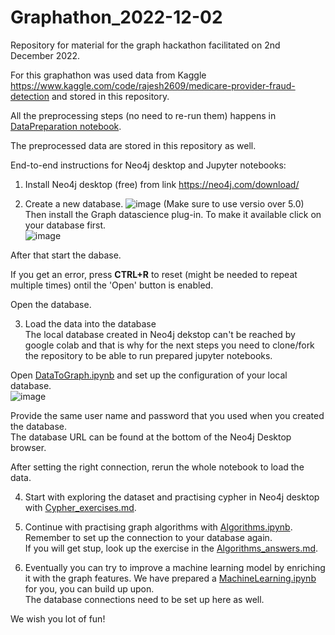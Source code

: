 # Graphathon_2022-12-02

Repository for material for the graph hackathon facilitated on 2nd December 2022.  

For this graphathon was used data from Kaggle https://www.kaggle.com/code/rajesh2609/medicare-provider-fraud-detection and stored in this repository. 

All the preprocessing steps  (no need to re-run them) happens in [DataPreparation notebook](https://github.com/EY-Tech-Consulting-Denmark/Graphathon_2022-12-02/blob/main/Notebooks/DataPreparation.ipynb).   

The preprocessed data are stored in this repository as well.   

End-to-end instructions for Neo4j desktop and Jupyter notebooks:  

1. Install Neo4j desktop (free) from link https://neo4j.com/download/  

2. Create a new database. 
![image](https://user-images.githubusercontent.com/89451887/205630088-83ba01ec-e65c-4cd0-979f-1e1287bc6c86.png)
(Make sure to use versio over 5.0)  
Then install the Graph datascience plug-in. To make it available click on your database first.  
![image](https://user-images.githubusercontent.com/89451887/205834855-7b8a5517-9207-43c3-b77b-ae88fbf86414.png)


After that start the dabase.

If you get an error, press __CTRL+R__ to reset (might be needed to repeat multiple times) ontil the 'Open' button is enabled.  

Open the database.

3. Load the data into the database  
The local database created in Neo4j dekstop can't be reached by google colab and that is why for the next steps you need to clone/fork the repository to be able to run prepared jupyter notebooks.

Open [DataToGraph.ipynb](https://github.com/EY-Tech-Consulting-Denmark/Graphathon_2022-12-02/blob/main/Notebooks/DataToGraph.ipynb) and set up the configuration of your local database.  
![image](https://user-images.githubusercontent.com/89451887/205509513-b5056181-50f5-4479-8ca2-aa386a78bb2e.png)

Provide the same user name and password that you used when you created the database.  
The database URL can be found at the bottom of the Neo4j Desktop browser.  

After setting the right connection, rerun the whole notebook to load the data.  

4. Start with exploring the dataset and practising cypher in Neo4j desktop with [Cypher_exercises.md](https://github.com/EY-Tech-Consulting-Denmark/Graphathon_2022-12-02/blob/main/Cypher_exercises.md). 

5. Continue with practising graph algorithms with [Algorithms.ipynb](https://github.com/EY-Tech-Consulting-Denmark/Graphathon_2022-12-02/blob/main/Notebooks/Algorithms.ipynb). Remember to set up the connection to your database again.  
If you will get stup, look up the exercise in the [Algorithms_answers.md](https://github.com/EY-Tech-Consulting-Denmark/Graphathon_2022-12-02/blob/main/Algorithms_answers.md).  

6. Eventually you can try to improve a machine learning model by enriching it with the graph features. We have prepared a [MachineLearning.ipynb](https://github.com/EY-Tech-Consulting-Denmark/Graphathon_2022-12-02/blob/main/Notebooks/MachineLearning.ipynb) for you, you can build up upon.  
The database connections need to be set up here as well.  

We wish you lot of fun!
